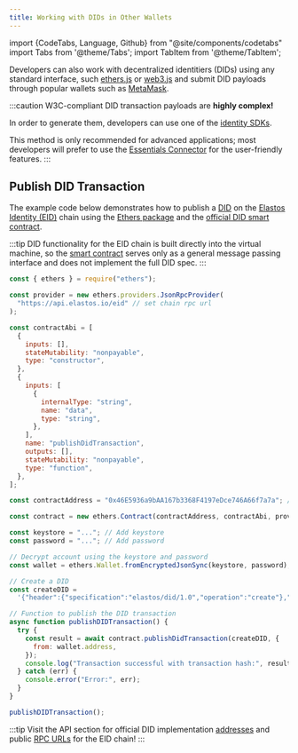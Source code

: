 ```yaml
---
title: Working with DIDs in Other Wallets
---
```


import {CodeTabs, Language, Github} from "@site/components/codetabs"
import Tabs from '@theme/Tabs';
import TabItem from '@theme/TabItem';

Developers can also work with decentralized identitiers (DIDs) using any standard interface, such [ethers.js](https://docs.ethers.org/v5/) or [web3.js](https://web3js.readthedocs.io/en/v1.8.2/#) and submit DID payloads through popular wallets such as [MetaMask](https://metamask.io/).

:::caution
W3C-compliant DID transaction payloads are **highly complex!**

In order to generate them, developers can use one of the [identity SDKs](/sdk/welcome).

This method is only recommended for advanced applications; most developers will prefer to use the [Essentials Connector](/develop/dids/essentials) for the user-friendly features.
:::

## Publish DID Transaction

The example code below demonstrates how to publish a [DID](/learn/dids/intro) on the [Elastos Identity (EID)](/learn/sidechains/eid) chain using the [Ethers package](https://docs.ethers.org/v5/) and the [official DID smart contract](https://github.com/elastos/Elastos.ELA.SideChain.EID/blob/master/core/vm/did/did.sol).

:::tip
DID functionality for the EID chain is built directly into the virtual machine, so the [smart contract](https://github.com/elastos/Elastos.ELA.SideChain.EID/blob/master/core/vm/did/did.sol) serves only as a general message passing interface and does not implement the full DID spec.
:::

<CodeTabs>
  <Language value="🌐 JavaScript" language="ts">

```js title="index.js"
const { ethers } = require("ethers");

const provider = new ethers.providers.JsonRpcProvider(
  "https://api.elastos.io/eid" // set chain rpc url
);

const contractAbi = [
  {
    inputs: [],
    stateMutability: "nonpayable",
    type: "constructor",
  },
  {
    inputs: [
      {
        internalType: "string",
        name: "data",
        type: "string",
      },
    ],
    name: "publishDidTransaction",
    outputs: [],
    stateMutability: "nonpayable",
    type: "function",
  },
];

const contractAddress = "0x46E5936a9bAA167b3368F4197eDce746A66f7a7a"; // set DID contract address

const contract = new ethers.Contract(contractAddress, contractAbi, provider);

const keystore = "..."; // Add keystore
const password = "..."; // Add password

// Decrypt account using the keystore and password
const wallet = ethers.Wallet.fromEncryptedJsonSync(keystore, password);

// Create a DID
const createDID =
  '{"header":{"specification":"elastos/did/1.0","operation":"create"},"payload":"..."}'; // Add DID payload

// Function to publish the DID transaction
async function publishDIDTransaction() {
  try {
    const result = await contract.publishDidTransaction(createDID, {
      from: wallet.address,
    });
    console.log("Transaction successful with transaction hash:", result.hash);
  } catch (err) {
    console.error("Error:", err);
  }
}

publishDIDTransaction();
```

  </Language>
</CodeTabs>

:::tip
Visit the API section for official DID implementation [addresses](/api/contracts) and public [RPC URLs](/api/providers) for the EID chain!
:::
